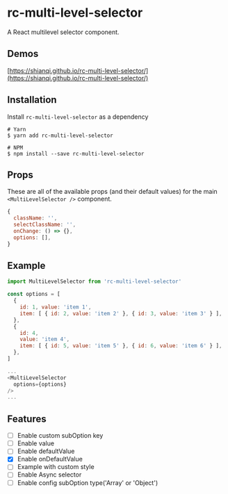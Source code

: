 # rc-multi-level-selector

A React multilevel selector component.

## Demos

[https://shianqi.github.io/rc-multi-level-selector/](https://shianqi.github.io/rc-multi-level-selector/)

## Installation

Install `rc-multi-level-selector` as a dependency

```shell
# Yarn
$ yarn add rc-multi-level-selector

# NPM
$ npm install --save rc-multi-level-selector
```

## Props

These are all of the available props (and their default values) for the main `<MultiLevelSelector />` component.

```javascript
{
  className: '',
  selectClassName: '',
  onChange: () => {},
  options: [],
}
```

## Example

```javascript
import MultiLevelSelector from 'rc-multi-level-selector'

const options = [
  {
    id: 1, value: 'item 1',
    item: [ { id: 2, value: 'item 2' }, { id: 3, value: 'item 3' } ],
  },
  {
    id: 4,
    value: 'item 4',
    item: [ { id: 5, value: 'item 5' }, { id: 6, value: 'item 6' } ],
  },
]

...
<MultiLevelSelector
  options={options}
/>
...

```

## Features

- [ ] Enable custom subOption key
- [ ] Enable value
- [ ] Enable defaultValue
- [x] Enable onDefaultValue
- [ ] Example with custom style
- [ ] Enable Async selector
- [ ] Enable config subOption type('Array' or 'Object')
